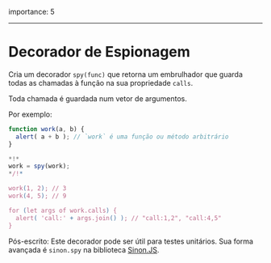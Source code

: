 importance: 5

---

# Decorador de Espionagem

Cria um decorador `spy(func)` que retorna um embrulhador que guarda todas as chamadas à função na sua propriedade `calls`.

Toda chamada é guardada num vetor de argumentos.

Por exemplo:

```js
function work(a, b) {
  alert( a + b ); // `work` é uma função ou método arbitrário
}

*!*
work = spy(work);
*/!*

work(1, 2); // 3
work(4, 5); // 9

for (let args of work.calls) {
  alert( 'call:' + args.join() ); // "call:1,2", "call:4,5"
}
```

Pós-escrito: Este decorador pode ser útil para testes unitários. Sua forma avançada é `sinon.spy` na biblioteca [Sinon.JS](http://sinonjs.org).
